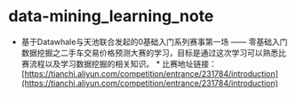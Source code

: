 # data-mining_learning_note

* 基于Datawhale与天池联合发起的0基础入门系列赛事第一场 —— 零基础入门数据挖掘之二手车交易价格预测大赛的学习，目标是通过这次学习可以熟悉比赛流程以及学习数据挖掘的相关知识。 *
比赛地址链接：[https://tianchi.aliyun.com/competition/entrance/231784/introduction](https://tianchi.aliyun.com/competition/entrance/231784/introduction)



